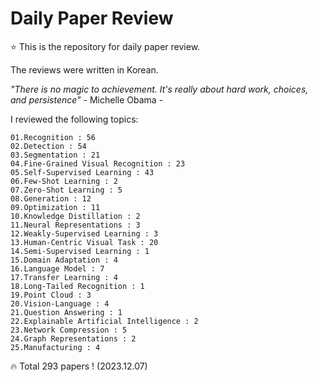 # Daily Paper Review

⭐ This is the repository for daily paper review.

The reviews were written in Korean.

*"There is no magic to achievement. It's really about hard work, choices, and persistence"* - Michelle Obama -

I reviewed the following topics:

    01.Recognition : 56
    02.Detection : 54
    03.Segmentation : 21
    04.Fine-Grained Visual Recognition : 23
    05.Self-Supervised Learning : 43
    06.Few-Shot Learning : 2
    07.Zero-Shot Learning : 5
    08.Generation : 12
    09.Optimization : 11
    10.Knowledge Distillation : 2
    11.Neural Representations : 3
    12.Weakly-Supervised Learning : 3
    13.Human-Centric Visual Task : 20
    14.Semi-Supervised Learning : 1
    15.Domain Adaptation : 4
    16.Language Model : 7
    17.Transfer Learning : 4
    18.Long-Tailed Recognition : 1
    19.Point Cloud : 3
    20.Vision-Language : 4
    21.Question Answering : 1
    22.Explainable Artificial Intelligence : 2
    23.Network Compression : 5
    24.Graph Representations : 2
    25.Manufacturing : 4

🔥 Total 293 papers ! (2023.12.07)